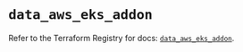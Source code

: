 # `data_aws_eks_addon`

Refer to the Terraform Registry for docs: [`data_aws_eks_addon`](https://registry.terraform.io/providers/hashicorp/aws/6.6.0/docs/data-sources/eks_addon).

